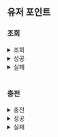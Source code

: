 ## 유저 포인트

### 조회

<details>
  <summary>조회</summary>
<br>
  
![getpoint_param](https://github.com/user-attachments/assets/fe953247-8987-48e0-982c-327189daf508)
</details>
<details>
  <summary>성공</summary>
<br>
  
![getpoint_success](https://github.com/user-attachments/assets/45e1c232-3fc9-4d6b-be40-6a2d5385f66b)
</details>
<details>
  <summary>실패</summary>
<br>
  
![getpoint_fail](https://github.com/user-attachments/assets/2facddb0-6809-4abd-bc54-265e4cd31630)
</details>
</br>

### 충전 

<details>
  <summary>충전</summary>
  <br>
  
![chargpoint](https://github.com/user-attachments/assets/f130e477-a469-4ec3-a51a-731928b9cd68)

![chargepoint_request](https://github.com/user-attachments/assets/e5b8e6e9-5271-493e-b2fc-e50a718bf324)

</details>
<details>
  <summary>성공</summary>
  <br>

![chargepoint_success](https://github.com/user-attachments/assets/93909500-6698-4ee5-8f3d-099a9e19c850)
</details>
<details>
  <summary>실패</summary>
  <br>

![chargepoint_fail_1](https://github.com/user-attachments/assets/288ede22-0ae1-41c8-a1d2-8e8267809296)

![chargepoint_fail_2](https://github.com/user-attachments/assets/9fe2c22d-c6ca-4b76-9972-e1ed8fb9e200)

![chargepoint_fail_3](https://github.com/user-attachments/assets/c384dcc8-0377-4e96-b229-d0e5ebab8375)

</details>
